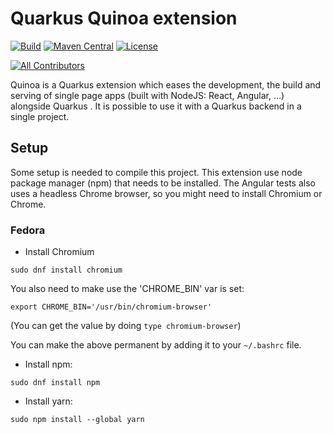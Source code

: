 # Quarkus Quinoa extension

[![Build](https://github.com/quarkiverse/quarkus-quinoa/workflows/Build/badge.svg)](https://github.com/quarkiverse/quarkus-quinoa/actions?query=workflow%3ABuild)
[![Maven Central](https://img.shields.io/maven-central/v/io.quarkiverse.quinoa/quarkus-quinoa.svg?label=Maven%20Central)](https://search.maven.org/artifact/io.quarkiverse.quinoa/quarkus-quinoa)
[![License](https://img.shields.io/badge/License-Apache%202.0-blue.svg)](https://opensource.org/licenses/Apache-2.0)

<!-- ALL-CONTRIBUTORS-BADGE:START - Do not remove or modify this section -->
[![All Contributors](https://img.shields.io/badge/all_contributors-2-orange.svg?style=flat-square)](#contributors-)
<!-- ALL-CONTRIBUTORS-BADGE:END -->

Quinoa is a Quarkus extension which eases the development, the build and serving of single page apps (built with NodeJS: React, Angular, …) alongside Quarkus . It is possible to use it with a Quarkus backend in a single project.

## Setup

Some setup is needed to compile this project. This extension use node package manager (npm) that 
needs to be installed.
The Angular tests also uses a headless Chrome browser, so you might need to install Chromium or Chrome.


### Fedora

* Install Chromium

`sudo dnf install chromium`

You also need to make use the 'CHROME_BIN' var is set:

`export CHROME_BIN='/usr/bin/chromium-browser'`

(You can get the value by doing `type chromium-browser`)

You can make the above permanent by adding it to your `~/.bashrc` file.

* Install npm:

`sudo dnf install npm`

* Install yarn:

`sudo npm install --global yarn`
